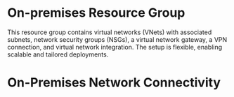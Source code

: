 # On-premises Resource Group
This resource group contains virtual networks (VNets) with associated subnets, network security groups (NSGs), a virtual network gateway, a VPN connection, and virtual network integration. The setup is flexible, enabling scalable and tailored deployments.

# On-Premises Network Connectivity